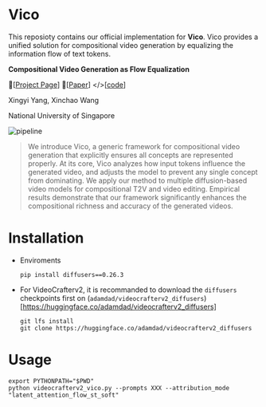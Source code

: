 # Vico
This reposioty contains our official implementation for **Vico**. Vico provides a unified solution for compositional video generation by equalizing the information flow of text tokens.

**Compositional Video Generation as Flow Equalization**

🥯[[Project Page](https://adamdad.github.io/vico/)] 📝[[Paper](https://arxiv.org/abs/2404.06091)] </>[[code](https://github.com/Adamdad/vico)]

Xingyi Yang, Xinchao Wang

National University of Singapore



![pipeline](assets/pipeline.jpg)


> We introduce Vico, a generic framework for compositional video generation that explicitly ensures all concepts are represented properly. At its core, Vico analyzes how input tokens influence the generated video, and adjusts the model to prevent any single concept from dominating. We apply our method to multiple diffusion-based video models for compositional T2V and video editing. Empirical results demonstrate that our framework significantly enhances the compositional richness and accuracy of the generated videos.

# Installation
- Enviroments
    ```shell
    pip install diffusers==0.26.3
    ```

- For VideoCrafterv2, it is recommanded to download the `diffusers` checkpoints first on (`adamdad/videocrafterv2_diffusers`)[https://huggingface.co/adamdad/videocrafterv2_diffusers]
    ```shell
    git lfs install
    git clone https://huggingface.co/adamdad/videocrafterv2_diffusers
    ```


# Usage
```shell
export PYTHONPATH="$PWD"
python videocrafterv2_vico.py --prompts XXX --attribution_mode "latent_attention_flow_st_soft" 
```